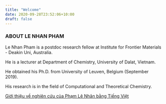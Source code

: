 ```yaml
---
title: "Welcome"
date: 2020-09-28T23:52:06+10:00
draft: false
---
```



### ABOUT LE NHAN PHAM

Le Nhan Pham is a postdoc research fellow at Institute for Frontier Materials - Deakin Uni, Australia. 

He is a lecturer at Department of Chemistry, University of Dalat, Vietnam. 

He obtained his Ph.D. from University of Leuven, Belgium (September 2019).

His research is in the field of Computational and Theoretical Chemistry. 

[Giới thiệu về nghiên cứu của Phạm Lê Nhân bằng Tiếng Việt](/vietnamese/ "Click để xem bằng Tiếng Việt")

<!--more-->